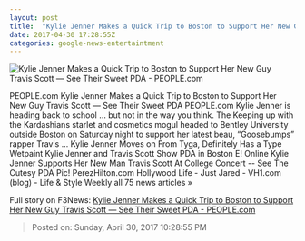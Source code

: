```yaml
---
layout: post
title:  "Kylie Jenner Makes a Quick Trip to Boston to Support Her New Guy Travis Scott — See Their Sweet PDA - PEOPLE.com"
date: 2017-04-30 17:28:55Z
categories: google-news-entertaintment
---
```


![Kylie Jenner Makes a Quick Trip to Boston to Support Her New Guy Travis Scott — See Their Sweet PDA - PEOPLE.com](http://i2.wp.com/peopledotcom.files.wordpress.com/2017/04/kylie-jenner11.jpg?crop=0px%2C0px%2C2000px%2C1050px&resize=1200%2C630&ssl=1)

PEOPLE.com Kylie Jenner Makes a Quick Trip to Boston to Support Her New Guy Travis Scott — See Their Sweet PDA PEOPLE.com Kylie Jenner is heading back to school … but not in the way you think. The Keeping up with the Kardashians starlet and cosmetics mogul headed to Bentley University outside Boston on Saturday night to support her latest beau, “Goosebumps” rapper Travis ... Kylie Jenner Moves on From Tyga, Definitely Has a Type Wetpaint Kylie Jenner and Travis Scott Show PDA in Boston E! Online Kylie Jenner Supports Her New Man Travis Scott At College Concert -- See The Cutesy PDA Pic! PerezHilton.com Hollywood Life - Just Jared - VH1.com (blog) - Life & Style Weekly all 75 news articles »


Full story on F3News: [Kylie Jenner Makes a Quick Trip to Boston to Support Her New Guy Travis Scott — See Their Sweet PDA - PEOPLE.com](http://www.f3nws.com/n/bNmvEG)

> Posted on: Sunday, April 30, 2017 10:28:55 PM
